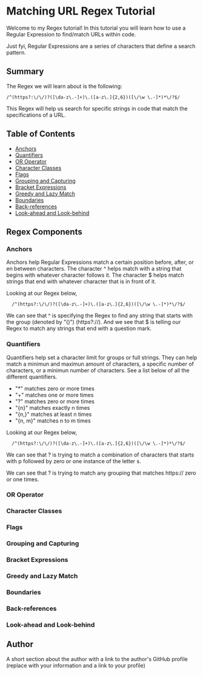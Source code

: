 # Matching URL Regex Tutorial

Welcome to my Regex tutorial! In this tutorial you will learn how to use a Regular Expression to find/match URLs within code.

Just fyi, Regular Expressions are a series of characters that define a search pattern.

## Summary

The Regex we will learn about is the following:

    /^(https?:\/\/)?([\da-z\.-]+)\.([a-z\.]{2,6})([\/\w \.-]*)*\/?$/

This Regex will help us search for specific strings in code that match the specifications of a URL.

## Table of Contents

- [Anchors](#anchors)
- [Quantifiers](#quantifiers)
- [OR Operator](#or-operator)
- [Character Classes](#character-classes)
- [Flags](#flags)
- [Grouping and Capturing](#grouping-and-capturing)
- [Bracket Expressions](#bracket-expressions)
- [Greedy and Lazy Match](#greedy-and-lazy-match)
- [Boundaries](#boundaries)
- [Back-references](#back-references)
- [Look-ahead and Look-behind](#look-ahead-and-look-behind)

## Regex Components

### Anchors

Anchors help Regular Expressions match a certain position before, after, or en between characters. The character ^ helps match with a string that begins with whatever character follows it. The character $ helps match strings that end with whatever character that is in front of it.

Looking at our Regex below, 

      /^(https?:\/\/)?([\da-z\.-]+)\.([a-z\.]{2,6})([\/\w \.-]*)*\/?$/

We can see that ^ is specifying the Regex to find any string that starts with the group (denoted by "()") (https?:\/\/). And we see that $ is telling our Regex to match any strings that end with a question mark.

### Quantifiers

Quantifiers help set a character limit for groups or full strings. They can help match a minimun and maximun amount of characters, a specific number of characters, or a minimun number of characters. See a list below of all the different quantifiers.

- "*" matches zero or more times
- "+" matches one or more times
- "?" matches zero or more times
- "{n}" matches exactly n times
- "{n,}" matches at least n times
- "{n, m}" matches n to m times 

Looking at our Regex below, 

      /^(https?:\/\/)?([\da-z\.-]+)\.([a-z\.]{2,6})([\/\w \.-]*)*\/?$/

We can see that ? is trying to match a combination of characters that starts with p followed by zero or one instance of the letter s. 

We can see that ? is trying to match any grouping that matches https:// zero or one times.


### OR Operator

### Character Classes

### Flags

### Grouping and Capturing

### Bracket Expressions

### Greedy and Lazy Match

### Boundaries

### Back-references

### Look-ahead and Look-behind

## Author

A short section about the author with a link to the author's GitHub profile (replace with your information and a link to your profile)
